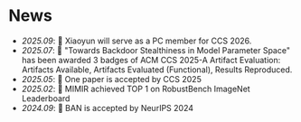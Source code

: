 # News
- *2025.09*: 🎉 Xiaoyun will serve as a PC member for CCS 2026.
- *2025.07*: 🎉 "Towards Backdoor Stealthiness in Model Parameter Space" has been awarded 3 badges of ACM CCS 2025-A Artifact Evaluation: Artifacts Available, Artifacts Evaluated (Functional), Results Reproduced.
- *2025.05*: 🎉 One paper is accepted by CCS 2025
- *2025.02*: 🎉 MIMIR achieved TOP 1 on RobustBench ImageNet Leaderboard
- *2024.09*: 🎉 BAN is accepted by NeurIPS 2024

